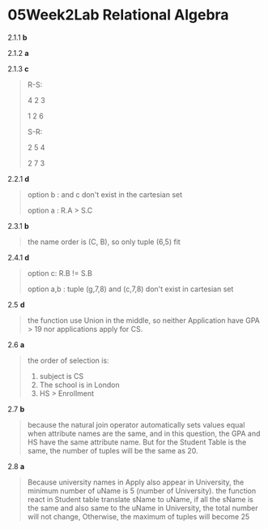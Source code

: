 # 05Week2Lab Relational Algebra

2.1.1 **b**

2.1.2 **a**

2.1.3 **c**

> R-S:
>
> 4 2 3 
>
> 1 2 6
>
> S-R:
>
> 2 5 4
>
> 2 7 3

2.2.1  **d**

> option b : and c don't exist in the cartesian set
>
> option a : R.A > S.C

2.3.1  **b**

> the name order is (C, B), so only tuple (6,5) fit

2.4.1 **d**

> option c: R.B != S.B
>
> option a,b : tuple (g,7,8) and (c,7,8) don't exist in cartesian set

2.5 **d**

> the function use Union in the middle, so neither Application have GPA  > 19 nor applications apply for CS.

2.6  **a**

> the order of selection is:
>
> 1. subject is CS
> 2. The school is in London
> 3. HS > Enrollment

2.7  **b**

> because the natural join operator automatically sets values equal when attribute names are the same, and in this question, the GPA and HS have the same attribute name. But for the Student Table is the same, the number of tuples will be the same as 20.

2.8  **a** 

> Because university names in Apply also appear in University, the minimum number of uName is 5 (number of University). the function react in Student table translate sName to uName, if all the sName is the same and also same to the uName in University, the total number will not change, Otherwise, the maximum of tuples will become 25  

